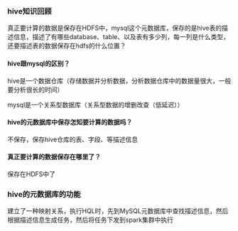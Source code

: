 ### hive知识回顾

真正要计算的数据是保存在HDFS中，mysql这个元数据库，保存的是hive表的描述信息，描述了有哪些database、table、以及表有多少列，每一列是什么类型，还要描述表的数据保存在hdfs的什么位置？

 

#### hive跟mysql的区别？

hive是一个数据仓库（存储数据并分析数据，分析数据仓库中的数据量很大，一般要分析很长的时间）

mysql是一个关系型数据库（关系型数据的增删改查（低延迟））

 

 

#### hive的元数据库中保存怎知要计算的数据吗？

不保存，保存hive仓库的表、字段、等描述信息

 

#### 真正要计算的数据保存在哪里了？

保存在HDFS中了



### hive的元数据库的功能

建立了一种映射关系，执行HQL时，先到MySQL元数据库中查找描述信息，然后根据描述信息生成任务，然后将任务下发到spark集群中执行